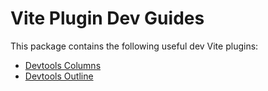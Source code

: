 # Vite Plugin Dev Guides

This package contains the following useful dev Vite plugins:

- [Devtools Columns](https://www.npmjs.com/package/vite-plugin-devtools-columns)
- [Devtools Outline](https://www.npmjs.com/package/vite-plugin-devtools-outline)

